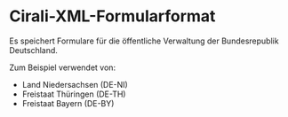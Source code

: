 # Cirali-XML-Formularformat

Es speichert Formulare für die öffentliche Verwaltung der Bundesrepublik Deutschland.

Zum Beispiel verwendet von:
* Land Niedersachsen (DE-NI)
* Freistaat Thüringen (DE-TH)
* Freistaat Bayern (DE-BY)
